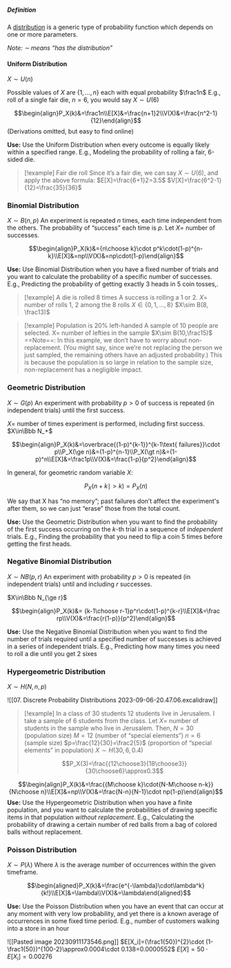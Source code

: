 ##### Definition
A <u>distribution</u> is a generic type of probability function which depends on one or more parameters.

*Note: $\sim$ means “has the distribution”*
#### Uniform Distribution
$X\sim U(n)$

Possible values of $X$ are $\{1,…,n\}$ each with equal probability $\frac1n$
E.g., roll of a single fair die, $n=6$, you would say $X\sim U(6)$


$$\begin{align}P_X(k)&=\frac1n\\E[X]&=\frac{n+1}2\\V(X)&=\frac{n^2-1}{12}\end{align}$$
(Derivations omitted, but easy to find online)

**Use:**
Use the Uniform Distribution when every outcome is equally likely within a specified range.
E.g., Modeling the probability of rolling a fair, 6-sided die.

> [!example] Fair die roll
> Since it’s a fair die, we can say $X\sim U(6)$, and apply the above formula:
> $E[X]=\frac{6+1}2=3.5$
> $V[X]=\frac{6^2-1}{12}=\frac{35}{36}$
> 

### Binomial Distribution
$X\sim B(n, p)$
An experiment is repeated $n$ times, each time independent from the others. The probability of “success” each time is $p$.
Let $X=$ number of successes.

$$\begin{align}P_X(k)&={n\choose k}\cdot p^k\cdot(1-p)^{n-k}\\E[X]&=np\\V(X)&=np\cdot(1-p)\end{align}$$

**Use:**
Use Binomial Distribution when you have a fixed number of trials and you want to calculate the probability of a specific number of successes.
E.g., Predicting the probability of getting exactly 3 heads in 5 coin tosses,.

> [!example] A die is rolled 8 times
> A success is rolling a 1 or 2.
> $X=$ number of rolls 1, 2 among the 8 rolls
> $X\in\{0,1,\dots,8\}$
> $X\sim B(8, \frac13)$

> [!example] Population is 20% left-handed
> A sample of 10 people are selected.
> X= number of lefties in the sample
> $X\sim B(10,\frac15)$
> ==Note==: In this example, we don’t have to worry about non-replacement. (You might say, since we’re not replacing the person we just sampled, the remaining others have an adjusted probability.) This is because the population is so large in relation to the sample size, non-replacement has a negligible impact.


### Geometric Distribution
$X\sim G(p)$
An experiment with probability $p\gt0$ of success is repeated (in independent trials) until the first success.

$X=$ number of times experiment is performed, including first success.
$X\in\Bbb N_+$

$$\begin{align}P_X(k)&=\overbrace{(1-p)^{k-1}}^{k-1\text{ failures}}\cdot p\\P_X(\ge n)&=(1-p)^{n-1}\\P_X(\gt n)&=(1-p)^n\\E[X]&=\frac1p\\V(X)&=\frac{1-p}{p^2}\end{align}$$

In general, for geometric random variable $X$:

$$P_X(n+k\mid >k)=P_X(n)$$

We say that X has “no memory”; past failures don’t affect the experiment's after them, so we can just “erase” those from the total count.

**Use:**
Use the Geometric Distribution when you want to find the probability of the first success occurring on the $k$-th trial in a sequence of *independent* trials.
E.g., Finding the probability that you need to flip a coin 5 times before getting the first heads.

### Negative Binomial Distribution
$X\sim NB(p, r)$
An experiment with probability $p>0$ is repeated (in independent trials) until and including $r$ successes.

$X\in\Bbb N_{\ge r}$

$$\begin{align}P_X(k)&= {k-1\choose r-1}p^r\cdot(1-p)^{k-r}\\E[X]&=\frac rp\\V(X)&=\frac{r(1-p)}{p^2}\end{align}$$

**Use:**
Use the Negative Binomial Distribution when you want to find the number of trials required until a specified number of successes is achieved in a series of independent trials.
E.g., Predicting how many times you need to roll a die until you get 2 sixes

### Hypergeometric Distribution
$X\sim H(N,n,p)$

![[07. Discrete Probability Distributions 2023-09-06-20.47.06.excalidraw]]

> [!example] In a class of 30 students
> 12 students live in Jerusalem. I take a sample of 6 students from the class.
> Let $X=$ number of students in the sample who live in Jerusalem. Then,
> $N=30$ (population size)
> $M=12$ (number of “special elements”)
> $n=6$ (sample size)
> $p=\frac{12}{30}=\frac2{5}$ (proportion of “special elements” in population)
> $X\sim H(30,6,0.4)$
> 
> $$P_X(3)=\frac{{12\choose3}{18\choose3}}{30\choose6}\approx0.3$$

$$\begin{align}P_X(k)&=\frac{{M\choose k}\cdot{N-M\choose n-k}}{N\choose n}\\E[X]&=np\\V(X)&=\frac{N-n}{N-1}\cdot np(1-p)\end{align}$$
**Use:**
Use the Hypergeometric Distribution when you have a finite population, and you want to calculate the probabilities of drawing specific items in that population *without replacement*.
E.g., Calculating the probability of drawing a certain number of red balls from a bag of colored balls without replacement.


### Poisson Distribution
$X\sim P(\lambda)$
Where $\lambda$ is the average number of occurrences within the given timeframe.

$$\begin{aligned}P_X(k)&=\frac{e^{-\lambda}\cdot\lambda^k}{k!}\\E[X]&=\lambda\\V(X)&=\lambda\end{aligned}$$

**Use:**
Use the Poisson Distribution when you have an event that can occur at any moment with very low probability, and yet there is a known average of occurrences in some fixed time period.
E.g., number of customers walking into a store in an hour 



![[Pasted image 20230911173546.png]]
$E[X_i]=(\frac1{50})^{2}\cdot (1-\frac1{50})^{100-2}\approx0.0004\cdot 0.138=0.0000552$
$E[X]=50\cdot E[X_i]=0.00276$


